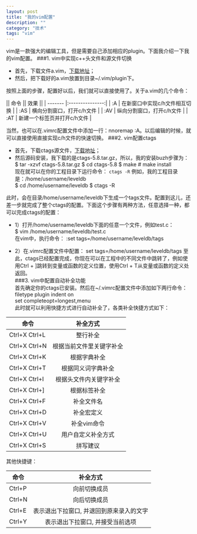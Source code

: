 ```yaml
---
layout: post
title: "我的vim配置"
description: ""
category: "技术"
tags: "vim"
---
```





vim是一款强大的编辑工具，但是需要自己添加相应的plugin。下面我介绍一下我的vim配置。
###1. vim中实现c++头文件和源文件切换
- 首先，下载文件a.vim，[下载地址](http://www.vim.org/scripts/script.php?script_id=31)；
- 然后，把下载好的a.vim放置到目录~/.vim/plugin下。


按照上面的步骤，配置好以后，我们就可以直接使用了。关于a.vim的几个命令：


|| 命令   || 效果           ||
| ------- |:---------------:|
| :A  | 在新窗口中实现c/h文件相互切换 |
| :AS  | 横向分割窗口，打开c/h文件      |
| :AV | 纵向分割窗口，打开c/h文件      |
| :AT | 新建一个标签页并打开c/h文件      |


当然，也可以在.vimrc配置文件中添加一行：nnoremap <silent> <F12> :A<CR>。以后编辑的时候，就可以直接使用<F12>直接实现c/h文件的快速切换。
###2. vim配置ctags
- 首先，下载ctags源文件，[下载地址](http://ctags.sourceforge.net/)；
- 然后源码安装，我下载的是ctags-5.8.tar.gz，所以，我的安装buzh步骤为：
		$ tar -xzvf ctags-5.8.tar.gz
		$ cd ctags-5.8
		$ make
		# make install   
现在就可以在你的工程目录下运行命令：
		`ctags -R`
例如，我的工程目录是：/home/username/leveldb   
		  $ cd /home/username/leveldb
      	$ ctags -R



此时，会在目录/home/username/leveldb下生成一个tags文件。配置到这儿，还差一步就完成了整个ctags的配置。下面这个步骤有两种方法，任意选择一种，都可以完成ctags的配置：


- 1）打开/home/username/leveldb下面的任意一个文件，例如test.c：    
		$ vim /home/username/leveldb/test.c   
在vim中，执行命令：
		:set tags=/home/username/leveldb/tags


- 2）在.vimrc配置文件中配置：
		set tags=/home/username/leveldb/tags
至此，ctags已经配置完成，你现在可以在工程中的不同文件中跳转了，例如使用Ctrl + ]跳转到变量或函数的定义位置，使用Ctrl + T从变量或函数的定义处返回。   
###3. vim中配置自动补全功能   
首先确定你的ctags已安装。然后在~/.vimrc配置文件中添加如下两行命令：
			filetype plugin indent on   
			set completeopt=longest,menu   
此时就可以利用快捷方式进行自动补全了，各类补全快捷方式如下：   



| 命令   |补全方式           |
| ------- |:---------------:|
| Ctrl+X Ctrl+L  | 整行补全 |
| Ctrl+X Ctrl+N | 根据当前文件里关键字补全      |
| Ctrl+X Ctrl+K | 根据字典补全      |
| Ctrl+X Ctrl+T | 根据同义词字典补全      |
| Ctrl+X Ctrl+I | 根据头文件内关键字补全 |
| Ctrl+X Ctrl+] | 根据标签补全      |
| Ctrl+X Ctrl+F | 补全文件名     |
| Ctrl+X Ctrl+D | 补全宏定义      |
| Ctrl+X Ctrl+V | 补全vim命令      |
| Ctrl+X Ctrl+U | 用户自定义补全方式    |
| Ctrl+X Ctrl+S | 拼写建议     |


其他快捷键：   


| 命令   |补全方式           |
| ------- |:---------------:|
| Ctrl+P  | 向前切换成员 |
| Ctrl+N | 向后切换成员      |
| Ctrl+E | 表示退出下拉窗口, 并退回到原来录入的文字      |
| Ctrl+Y | 表示退出下拉窗口, 并接受当前选项      |

